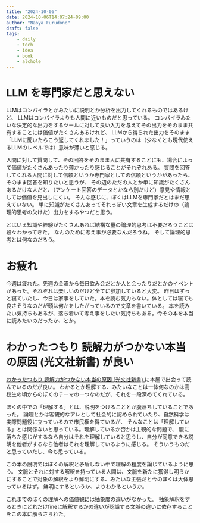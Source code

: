 ```yaml
---
title: "2024-10-06"
date: 2024-10-06T14:07:24+09:00
author: "Naoya Furudono"
draft: false
tags:
    - daily
    - tech
    - idea
    - book
    - alchole
---
```


# LLM を専門家だと思えない

LLMはコンパイラとかみたいに説明とか分析を出力してくれるものではあるけど、
LLMはコンパイラよりも人間に近いものだと思っている。
コンパイラみたいな決定的な出力をするツールに対して良い入力を与えてその出力をそのまま共有することには価値がたくさんあるけれど、
LLMから得られた出力をそのまま「LLMに聞いたらこう返してくれました！」っていうのは（少なくとも現代使えるLLMのレベルでは）意味が薄いと感じる。

人間に対して質問して、その回答をそのまま人に共有することにも、場合によって価値がたくさんあったり薄かったり感じることがそれぞれある。
質問を回答してくれる人間に対して信頼というか専門家としての信頼というかがあったら、そのまま回答を知りたいと思うが、
その辺のただの人とか単に知識がたくさんあるだけな人だと、（アンケート回答のデータとかなら別だけど）意見や情報としては価値を見出しにくい。
そんな感じに、ぼくはLLMを専門家だとはまだ思えていない。
単に知識がたくさんあってそれっぽい文章を生成するだけの（論理的思考の欠けた）出力をするやつだと思う。

とはいえ知識や経験がたくさんあれば結構な量の論理的思考は不要だろうことは段々わかってきた。
なんのために考え事が必要なんだろうね。
そして論理的思考とは何なのだろう。

# お疲れ

今週は疲れた。先週の金曜から毎日飲み会だとか人と会ったりだとかのイベントがあった。それぞれは楽しいのだけど全てに参加していると大変。
昨日はずっと寝ていたし、今日は家事をしていた。本を読む気力もない。体としては寝ても良さそうなのだが頭は何かをしたがっているので文章を書いている。
本を読みたい気持ちもあるが、落ち着いて考え事をしたい気持ちもある。今その本を本当に読みたいのだったか、とか。

# わかったつもり 読解力がつかない本当の原因 (光文社新書) が良い

[わかったつもり 読解力がつかない本当の原因 (光文社新書) ](https://amzn.asia/d/gd6e4f7) に本屋で出会って読んでいるのだが良い。
わかるとか理解する、みたいなことは一体何なのかは高校生の頃からのぼくのテーマの一つなのだが、それを一段深めてくれている。

ぼくの中での「理解する」とは、説明をつけることとか腹落ちしていることであった。
論理とかは客観的なアレとして社会的に認められていたり、自然科学は実際問題役に立っているので市民権を得ているが、
そんなことは「理解している」とは関係ないと思っている。理解しているか否かは主観的な問題で、
腹に落ちた感じがするなら自分はそれを理解していると思うし、自分が同意できる説明を他者がするなら他者はそれを理解しているように感じる。
そういうものだと思っていたし、今も思っている。

この本の説明ではぼくの解釈と矛盾しない中で理解の程度を論じているように思う。
文脈とそれに対する解釈を持っている人間は、文脈を新たに獲得し明らかにすることで対象の解釈をより鮮明にする、みたいな主張だと今のぼくは大体思っているはず。
鮮明にするというか、よりわかるというか。

これまでのぼくの理解への価値観には抽象度の違いがなかった。
抽象解釈をするときにどれだけfineに解釈するかの違いが認識する文脈の違いに依存することをこの本に解らさられた。
